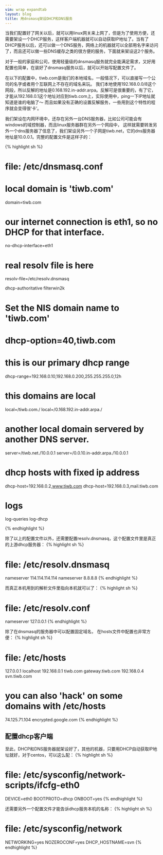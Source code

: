 ```yaml
---
vim: wrap expandtab
layout: blog
title: 用dnsmasq架设DHCP和DNS服务
---
```


当我们配置好了网关以后，就可以用linux网关来上网了，但是为了使用方便，还需要架设一个DHCP服务，这样客户端机器就可以自动获取IP地址了。当有了DHCP服务以后，还可以做一个DNS服务，网络上的机器就可以全部用名字来访问了，而且还可以做一些DNS缓存之类的很方便的服务，下面就来架设这2个服务。

对于一般的家庭和公司，使用轻量级的dnsmasq服务就完全能满足需求，又好用配置也简单，在装好了dnsmasq服务以后，就可以开始写配置文件了。

在以下的配置中，tiwb.com是我们的本地域名，一般情况下，可以直接写一个公司的名字或者用个互联网上不存在的域名来玩。
我们本地使用192.168.0.0/8这个网段，所以反解的地址是0.168.192.in-addr.arpa。反解可是很重要的，有了它，才能从192.168.0.1这个地址对应到tiwb.com上，实际使用中，ping一下IP地址就知道是谁的电脑了～ 而且如果没有正确的设置反解服务，一些用到这个特性的程序就会变得很‘卡’。

我们架设在内网环境中，还存在另外一台DNS服务器，比如公司可能会有windows的域控制器，而且linux服务器群在另外一个网段中， 这样就需要转发另外一个dns服务器了信息了，我们架设另外一个子网是tiwb.net，它的dns服务器地址是10.0.0.1。完整的配置文件是这样子的：

{% highlight sh %}
# file: /etc/dnsmasq.conf

# local domain is 'tiwb.com'
domain=tiwb.com

# our internet connection is eth1, so no DHCP for that interface.
no-dhcp-interface=eth1

# real resolv file is here
resolv-file=/etc/resolv.dnsmasq

dhcp-authoritative
filterwin2k

# Set the NIS domain name to 'tiwb.com'
# dhcp-option=40,tiwb.com

# this is our primary dhcp range
dhcp-range=192.168.0.10,192.168.0.200,255.255.255.0,12h

# this domains are local
local=/tiwb.com./
local=/0.168.192.in-addr.arpa./

# another local domain servered by another DNS server.
server=/tiwb.net./10.0.0.1
server=/0.0.10.in-addr.arpa./10.0.0.1

# dhcp hosts with fixed ip address
dhcp-host=192.168.0.2,www.tiwb.com
dhcp-host=192.168.0.3,mail.tiwb.com

# logs
log-queries
log-dhcp

{% endhighlight %}

除了以上的配置文件以外，还需要配置resolv.dnsmasq，这个配置文件里是真正的上游dhcp服务器：
{% highlight sh %}
# file: /etc/resolv.dnsmasq
nameserver 114.114.114.114
nameserver 8.8.8.8
{% endhighlight %}

而真正本机用到的解析文件里指向本机就可以了：
{% highlight sh %}
# file: /etc/resolv.conf
nameserver 127.0.0.1
{% endhighlight %}

除了在dnsmasq的服务器中可以配置固定域名， 在hosts文件中配置也非常方便：
{% highlight sh %}
# file: /etc/hosts

127.0.0.1       localhost
192.168.0.1     tiwb.com gateway.tiwb.com
192.168.0.4     svn.tiwb.com

# you can also 'hack' on some domains with /etc/hosts
74.125.71.104   encrypted.google.com
{% endhighlight %}


## 配置dhcp客户端
至此，DHCP和DNS服务器就架设好了，其他的机器，只要用DHCP自动获取IP地址就好，对于centos，可以这么配：
{% highlight sh %}
# file: /etc/sysconfig/network-scripts/ifcfg-eth0
DEVICE=eth0
BOOTPROTO=dhcp
ONBOOT=yes
{% endhighlight %}

还需要另外一个配置文件才能告诉dhcp服务本机的名称：
{% highlight sh %}
# file: /etc/sysconfig/network
NETWORKING=yes
NOZEROCONF=yes
DHCP_HOSTNAME=svn
{% endhighlight %}
